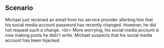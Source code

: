 
## Scenario

Michael just received an email from his service provider allerting him that his social media account password has recently changed. However, he did not request such a change.
&lt;br&gt;
More worrying, his social media account is now making posts he didn&#39;t write. Michael suspects that his social media account has been hijacked.